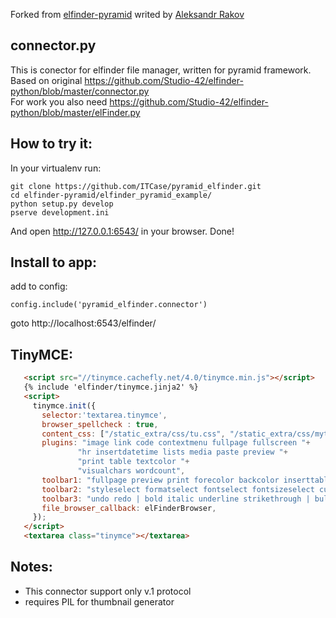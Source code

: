 Forked from [elfinder-pyramid](http://github.com/aleksandr-rakov/elfinder-pyramid) writed by [Aleksandr Rakov](http://github.com/aleksandr-rakov)

connector.py
------------
This is conector for elfinder file manager, written for pyramid framework.<br />
Based on original https://github.com/Studio-42/elfinder-python/blob/master/connector.py<br />
For work you also need https://github.com/Studio-42/elfinder-python/blob/master/elFinder.py

How to try it:
--------------
In your virtualenv run:
```
git clone https://github.com/ITCase/pyramid_elfinder.git
cd elfinder-pyramid/elfinder_pyramid_example/
python setup.py develop
pserve development.ini
```

And open http://127.0.0.1:6543/ in your browser.
Done!

Install to app:
--------
add to config:

    config.include('pyramid_elfinder.connector')

goto http://localhost:6543/elfinder/

TinyMCE:
--------

 ```html
    <script src="//tinymce.cachefly.net/4.0/tinymce.min.js"></script>
    {% include 'elfinder/tinymce.jinja2' %}
    <script>
      tinymce.init({
        selector:'textarea.tinymce',
        browser_spellcheck : true,
        content_css: ["/static_extra/css/tu.css", "/static_extra/css/mytiny.css"],
        plugins: "image link code contextmenu fullpage fullscreen "+
                "hr insertdatetime lists media paste preview "+
                "print table textcolor "+
                "visualchars wordcount",
        toolbar1: "fullpage preview print forecolor backcolor inserttable",
        toolbar2: "styleselect formatselect fontselect fontsizeselect cut copy paste  removeformat subscript superscript",
        toolbar3: "undo redo | bold italic underline strikethrough | bullist numlist outdent indent blockquote | alignleft aligncenter alignright alignjustify |",
        file_browser_callback: elFinderBrowser,
      });
    </script>
    <textarea class="tinymce"></textarea>
```

Notes:
------
- This connector support only v.1 protocol
- requires PIL for thumbnail generator
